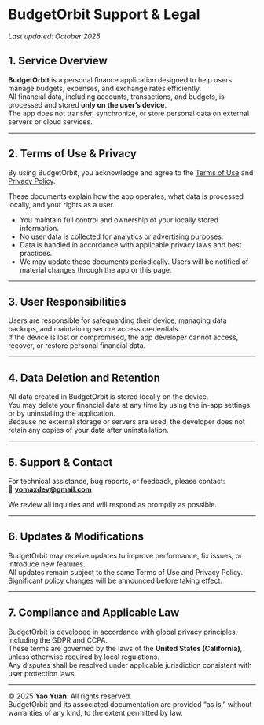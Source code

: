# BudgetOrbit Support & Legal

_Last updated: October 2025_

## 1. Service Overview  
**BudgetOrbit** is a personal finance application designed to help users manage budgets, expenses, and exchange rates efficiently.  
All financial data, including accounts, transactions, and budgets, is processed and stored **only on the user’s device**.  
The app does not transfer, synchronize, or store personal data on external servers or cloud services.

---

## 2. Terms of Use & Privacy  
By using BudgetOrbit, you acknowledge and agree to the [Terms of Use](./terms-of-use.md) and [Privacy Policy](./privacy-policy.md).  

These documents explain how the app operates, what data is processed locally, and your rights as a user.  
- You maintain full control and ownership of your locally stored information.  
- No user data is collected for analytics or advertising purposes.  
- Data is handled in accordance with applicable privacy laws and best practices.  
- We may update these documents periodically. Users will be notified of material changes through the app or this page.

---

## 3. User Responsibilities  
Users are responsible for safeguarding their device, managing data backups, and maintaining secure access credentials.  
If the device is lost or compromised, the app developer cannot access, recover, or restore personal financial data.

---

## 4. Data Deletion and Retention  
All data created in BudgetOrbit is stored locally on the device.  
You may delete your financial data at any time by using the in-app settings or by uninstalling the application.  
Because no external storage or servers are used, the developer does not retain any copies of your data after uninstallation.

---

## 5. Support & Contact  
For technical assistance, bug reports, or feedback, please contact:  
📧 **yomaxdev@gmail.com**

We review all inquiries and will respond as promptly as possible.

---

## 6. Updates & Modifications  
BudgetOrbit may receive updates to improve performance, fix issues, or introduce new features.  
All updates remain subject to the same Terms of Use and Privacy Policy.  
Significant policy changes will be announced before taking effect.

---

## 7. Compliance and Applicable Law  
BudgetOrbit is developed in accordance with global privacy principles, including the GDPR and CCPA.  
These terms are governed by the laws of the **United States (California)**, unless otherwise required by local regulations.  
Any disputes shall be resolved under applicable jurisdiction consistent with user protection laws.

---

© 2025 **Yao Yuan**. All rights reserved.  
BudgetOrbit and its associated documentation are provided “as is,” without warranties of any kind, to the extent permitted by law.

